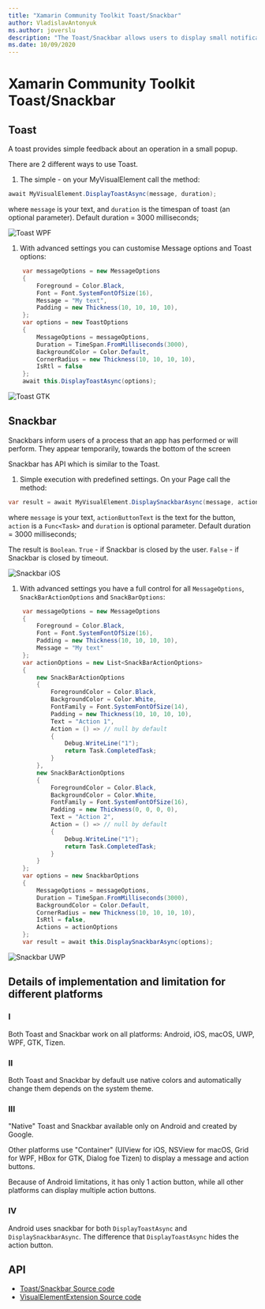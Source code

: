 ```yaml
---
title: "Xamarin Community Toolkit Toast/Snackbar"
author: VladislavAntonyuk
ms.author: joverslu
description: "The Toast/Snackbar allows users to display small notification anchored to any visual element."
ms.date: 10/09/2020
---
```


# Xamarin Community Toolkit Toast/Snackbar

## Toast ##

A toast provides simple feedback about an operation in a small popup.

There are 2 different ways to use Toast.

1. The simple - on your MyVisualElement call the method:
```csharp	
await MyVisualElement.DisplayToastAsync(message, duration);	
```	
where `message` is your text, and `duration` is the timespan of toast (an optional parameter). Default duration = 3000 milliseconds;	

![Toast WPF](toast-snackbar-images/toast1.png)

1. With advanced settings you can customise Message options and Toast options:	
```csharp	
    var messageOptions = new MessageOptions	
    {	
        Foreground = Color.Black,	
        Font = Font.SystemFontOfSize(16),
        Message = "My text",
        Padding = new Thickness(10, 10, 10, 10),
    };	
    var options = new ToastOptions	
    {	
        MessageOptions = messageOptions,	
        Duration = TimeSpan.FromMilliseconds(3000),	
        BackgroundColor = Color.Default,
        CornerRadius = new Thickness(10, 10, 10, 10),
        IsRtl = false
    };	
    await this.DisplayToastAsync(options);	
```	

![Toast GTK](toast-snackbar-images/toast2.png)

## Snackbar ##

Snackbars inform users of a process that an app has performed or will perform. They appear temporarily, towards the bottom of the screen

Snackbar has API which is similar to the Toast.	

1. Simple execution with predefined settings. On your Page call the method: 	
```csharp	
var result = await MyVisualElement.DisplaySnackbarAsync(message, actionButtonText, action, duration);	
```	
where `message` is your text, `actionButtonText` is the text for the button, `action` is a `Func<Task>` and `duration` is optional parameter. Default duration = 3000 milliseconds;

The result is `Boolean`. `True` - if Snackbar is closed by the user. `False` - if Snackbar is closed by timeout.

![Snackbar iOS](toast-snackbar-images/snackbar1.png)

1. With advanced settings you have a full control for all `MessageOptions`, `SnackBarActionOptions` and `SnackBarOptions`:
```csharp	
    var messageOptions = new MessageOptions	
    {	
        Foreground = Color.Black,	
        Font = Font.SystemFontOfSize(16),
        Padding = new Thickness(10, 10, 10, 10),
        Message = "My text"	
    };	
    var actionOptions = new List<SnackBarActionOptions>	
    {	
        new SnackBarActionOptions	
        {	
            ForegroundColor = Color.Black,	
            BackgroundColor = Color.White,	
            FontFamily = Font.SystemFontOfSize(14),	
            Padding = new Thickness(10, 10, 10, 10),
            Text = "Action 1",	
            Action = () => // null by default	
            {	
                Debug.WriteLine("1");	
                return Task.CompletedTask;	
            }	
        },
        new SnackBarActionOptions	
        {	
            ForegroundColor = Color.Black,	
            BackgroundColor = Color.White,	
            FontFamily = Font.SystemFontOfSize(16),
            Padding = new Thickness(0, 0, 0, 0),
            Text = "Action 2",	
            Action = () => // null by default	
            {	
                Debug.WriteLine("1");	
                return Task.CompletedTask;	
            }	
        }	
    };	
    var options = new SnackbarOptions	
    {	
        MessageOptions = messageOptions,	
        Duration = TimeSpan.FromMilliseconds(3000),
        BackgroundColor = Color.Default,	        
        CornerRadius = new Thickness(10, 10, 10, 10),
        IsRtl = false,	
        Actions = actionOptions	
    };	
    var result = await this.DisplaySnackbarAsync(options);	
```

![Snackbar UWP](toast-snackbar-images/snackbar2.png)

## Details of implementation and limitation for different platforms ##

### I ###
Both Toast and Snackbar work on all platforms: Android, iOS, macOS, UWP, WPF, GTK, Tizen.

### II ###
Both Toast and Snackbar by default use native colors and automatically change them depends on the system theme.

### III ###
"Native" Toast and Snackbar available only on Android and created by Google.

Other platforms use "Container" (UIView for iOS, NSView for macOS, Grid for WPF, HBox for GTK, Dialog foe Tizen) to display a message and action buttons.

Because of Android limitations, it has only 1 action button, while all other platforms can display multiple action buttons.

### IV ###
Android uses snackbar for both `DisplayToastAsync` and `DisplaySnackbarAsync`. The difference that `DisplayToastAsync` hides the action button.

## API

* [Toast/Snackbar Source code](https://github.com/xamarin/XamarinCommunityToolkit/tree/main/src/CommunityToolkit/Xamarin.CommunityToolkit/Views/Snackbar)
* [VisualElementExtension Source code](https://github.com/xamarin/XamarinCommunityToolkit/blob/main/src/CommunityToolkit/Xamarin.CommunityToolkit/Extensions/VisualElement/VisualElementExtension.shared.cs)
